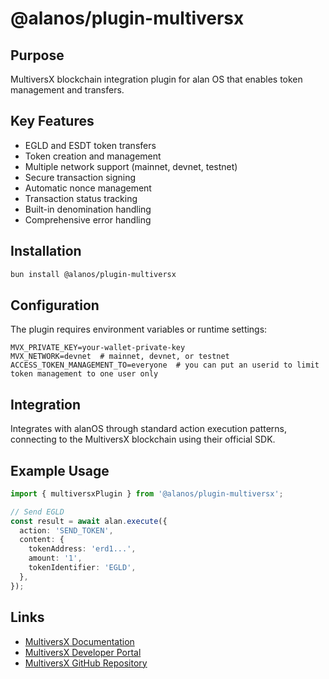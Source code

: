 # @alanos/plugin-multiversx

## Purpose

MultiversX blockchain integration plugin for alan OS that enables token management and transfers.

## Key Features

- EGLD and ESDT token transfers
- Token creation and management
- Multiple network support (mainnet, devnet, testnet)
- Secure transaction signing
- Automatic nonce management
- Transaction status tracking
- Built-in denomination handling
- Comprehensive error handling

## Installation

```bash
bun install @alanos/plugin-multiversx
```

## Configuration

The plugin requires environment variables or runtime settings:

```env
MVX_PRIVATE_KEY=your-wallet-private-key
MVX_NETWORK=devnet  # mainnet, devnet, or testnet
ACCESS_TOKEN_MANAGEMENT_TO=everyone  # you can put an userid to limit token management to one user only
```

## Integration

Integrates with alanOS through standard action execution patterns, connecting to the MultiversX blockchain using their official SDK.

## Example Usage

```typescript
import { multiversxPlugin } from '@alanos/plugin-multiversx';

// Send EGLD
const result = await alan.execute({
  action: 'SEND_TOKEN',
  content: {
    tokenAddress: 'erd1...',
    amount: '1',
    tokenIdentifier: 'EGLD',
  },
});
```

## Links

- [MultiversX Documentation](https://docs.multiversx.com/)
- [MultiversX Developer Portal](https://docs.multiversx.com/developers/getting-started/introduction)
- [MultiversX GitHub Repository](https://github.com/multiversx/mx-sdk-js)
